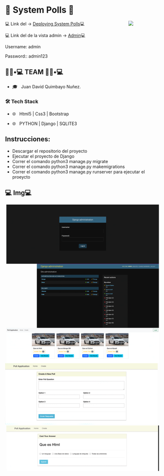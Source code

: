 #  :snake: System Polls :snake:

<img src="https://user-images.githubusercontent.com/74111185/165887205-ee82ee3c-00b0-40ae-9bd6-e4c84f8d3bae.png" min-width="100px" max-width="100px" width="100px" align="right">

<p>💻 Link del -> <a href="https://sistemapolls.herokuapp.com/">Deploying System Polls</a>💻 </p>
<p>💻 Link del de la vista admin -> <a href="https://sistemapolls.herokuapp.com/admin/login/?next=/admin/">Admin</a>💻 </p>

<p>Username: admin</p>
<p>Password:: admin123</p>



<h2> 👨🏻•💻 TEAM 👨🏻•💻 </h2>

- 🎓 &nbsp; Juan David Quimbayo Nuñez.


<h3>🛠 Tech Stack</h3>

- 🌐 &nbsp; Html5 | Css3 | Bootstrap

- 🌐 &nbsp; PYTHON | Django  | SQLITE3


## Instrucciones:
- Descargar el repositorio del proyecto
- Ejecutar el proyecto de Django 
- Correr el comando python3 manage.py migrate
- Correr el comando python3 manage.py makemigrations           
- Correr el comando python3 manage.py runserver para ejecutar el proeycto        


<h2>💻 Img💻</h2>

<img  align='right' src="https://github.com/JDQN/System-Polls/blob/main/login.png" width="500" />


<img  align='right' src="https://github.com/JDQN/System-Polls/blob/main/userAdmin.png" width="400" />



<img align='right' src="https://github.com/JDQN/System-Polls/blob/main/img1.png" width="500" />



<img  src="https://github.com/JDQN/System-Polls/blob/main/img2.png" width="500" />



<img  align='right' src="https://github.com/JDQN/System-Polls/blob/main/img3.png" width="500" />
